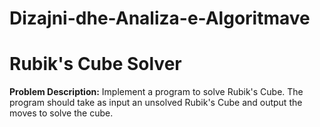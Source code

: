 # Dizajni-dhe-Analiza-e-Algoritmave

<h1>Rubik's Cube Solver</h1>					

<p><b>Problem Description:</b> Implement a program to solve Rubik's Cube. The program should take as input an unsolved Rubik's Cube and output the moves to solve the cube.</p>
